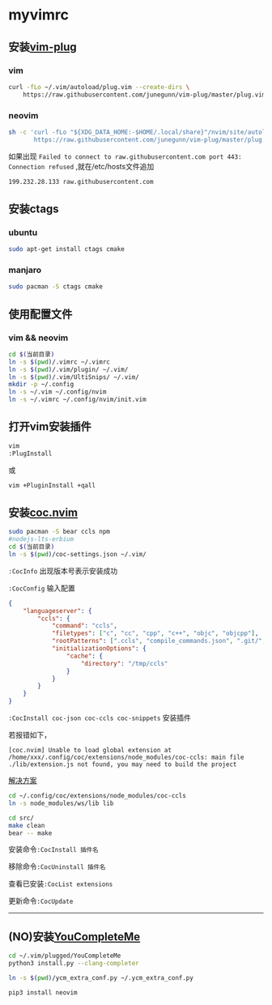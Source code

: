 # myvimrc

## 安装[vim-plug](https://github.com/junegunn/vim-plug/)

### vim

```bash
curl -fLo ~/.vim/autoload/plug.vim --create-dirs \
    https://raw.githubusercontent.com/junegunn/vim-plug/master/plug.vim
```

### neovim

```bash
sh -c 'curl -fLo "${XDG_DATA_HOME:-$HOME/.local/share}"/nvim/site/autoload/plug.vim --create-dirs \
       https://raw.githubusercontent.com/junegunn/vim-plug/master/plug.vim'
```

如果出现 `Failed to connect to raw.githubusercontent.com port 443: Connection refused` ,就在/etc/hosts文件追加

```bash
199.232.28.133 raw.githubusercontent.com
```

## 安装ctags

### ubuntu

```bash
sudo apt-get install ctags cmake
```

### manjaro

```bash
sudo pacman -S ctags cmake
```

## 使用配置文件

### vim && neovim

```bash
cd $(当前目录)
ln -s $(pwd)/.vimrc ~/.vimrc
ln -s $(pwd)/.vim/plugin/ ~/.vim/
ln -s $(pwd)/.vim/UltiSnips/ ~/.vim/
mkdir -p ~/.config
ln -s ~/.vim ~/.config/nvim
ln -s ~/.vimrc ~/.config/nvim/init.vim
```

## 打开vim安装插件

```bash
vim
:PlugInstall
```

或

```bash
vim +PluginInstall +qall
```

## 安装[coc.nvim](https://github.com/neoclide/coc.nvim)

```bash
sudo pacman -S bear ccls npm
#nodejs-lts-erbium
cd $(当前目录)
ln -s $(pwd)/coc-settings.json ~/.vim/
```

`:CocInfo` 出现版本号表示安装成功

`:CocConfig` 输入配置

```json
{
    "languageserver": {
        "ccls": {
            "command": "ccls",
            "filetypes": ["c", "cc", "cpp", "c++", "objc", "objcpp"],
            "rootPatterns": [".ccls", "compile_commands.json", ".git/", ".hg/"],
            "initializationOptions": {
                "cache": {
                    "directory": "/tmp/ccls"
                }
            }
        }
    }
}
```

`:CocInstall coc-json coc-ccls coc-snippets` 安装插件


若报错如下，

```
[coc.nvim] Unable to load global extension at /home/xxx/.config/coc/extensions/node_modules/coc-ccls: main file ./lib/extension.js not found, you may need to build the project
```

[解决方案](https://github.com/neoclide/coc.nvim/issues/2088#issuecomment-648801572)

```bash
cd ~/.config/coc/extensions/node_modules/coc-ccls
ln -s node_modules/ws/lib lib
```

```bash
cd src/
make clean
bear -- make
```

安装命令`:CocInstall 插件名`

移除命令`:CocUninstall 插件名`

查看已安装`:CocList extensions`

更新命令`:CocUpdate`




---

## (NO)安装[YouCompleteMe](https://github.com/ycm-core/YouCompleteMe)

```bash
cd ~/.vim/plugged/YouCompleteMe
python3 install.py --clang-completer
```

```bash
ln -s $(pwd)/ycm_extra_conf.py ~/.ycm_extra_conf.py
```

```bash
pip3 install neovim
```
